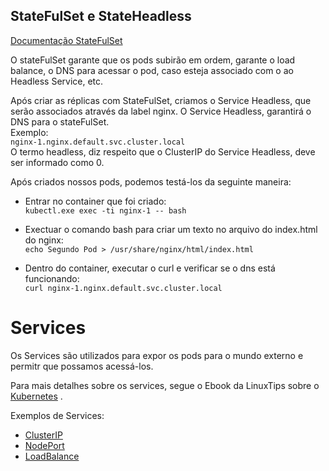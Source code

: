 ## StateFulSet e StateHeadless

[Documentação StateFulSet](https://kubernetes.io/docs/concepts/workloads/controllers/statefulset/)  

O stateFulSet garante que os pods subirão em ordem, garante o load balance, o DNS para acessar o pod, caso esteja associado com o ao Headless Service, etc. 

Após criar as réplicas com StateFulSet, criamos o Service Headless, que serão associados através da label nginx.  O Service Headless, garantirá o DNS para o stateFulSet.  
Exemplo:  
`nginx-1.nginx.default.svc.cluster.local`  
O termo headless, diz respeito que o ClusterIP do Service Headless, deve ser informado como 0.  

Após criados nossos pods, podemos testá-los da seguinte maneira:  

* Entrar no container que foi criado:  
    ` kubectl.exe exec -ti nginx-1 -- bash `

* Exectuar o comando bash para criar um texto no arquivo do index.html do nginx:   
`echo Segundo Pod > /usr/share/nginx/html/index.html`

* Dentro do container, executar o curl e verificar se o dns está funcionando:  
`curl nginx-1.nginx.default.svc.cluster.local`     

# Services   

Os Services são utilizados para expor os pods para o mundo externo e permitr que possamos acessá-los.  

Para mais detalhes sobre os services, segue o Ebook da LinuxTips sobre o [Kubernetes](https://livro.descomplicandokubernetes.com.br/pt/day_seven/#services) .  

Exemplos de Services:  

* [ClusterIP](services/nginx-clusterIP-service.yaml)   
* [NodePort](services/nginx-nodePort-service.yaml)   
* [LoadBalance](services/load-balancer-service.yaml)  